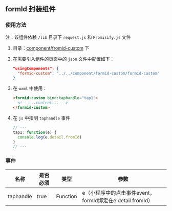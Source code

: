 ## formId 封装组件

### 使用方法

注：该组件依赖 `/lib` 目录下 `request.js` 和 `Promisify.js` 文件

1. 目录：[component/fromid-custom](/component/formid-custom) 下
2. 在需要引入组件的页面中的 `json` 文件中配置如下：
    
    ```json
    "usingComponents": {
      "formid-custom": "../../component/formid-custom/formid-custom"
    }
    ```
3. 在 `wxml` 中使用：
    
    ```html
    <formid-custom bind:taphandle="tap1">
      <!-- ...content... -->
    </formid-custom>
    ```
4. 在 `js` 中指明 `taphandle` 事件
    
    ```js
    // ···
    tap1: function(e) {
      console.log(e.detail.fromId)
    }
    // ···
    ```

### 事件

|    名称     |  是否必须  |   类型    |   参数    |
| ---------- |  -------  | -------- | -------- |
| taphandle  |   true    | Function | e（小程序中的点击事件event，formId绑定在e.detail.fromId） |